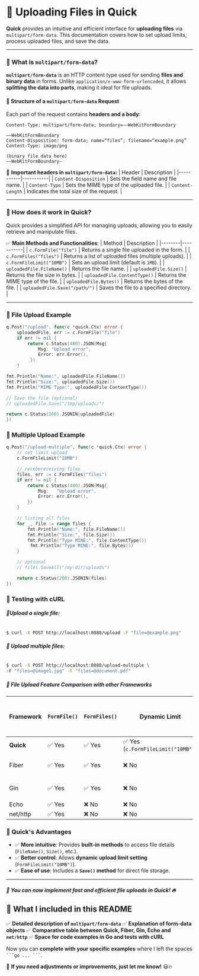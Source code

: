 # 📂 Uploading Files in Quick

**Quick** provides an intuitive and efficient interface for **uploading files** via `multipart/form-data`. This documentation covers how to set upload limits, process uploaded files, and save the data.

---

### 📌 What is `multipart/form-data`?

**`multipart/form-data`** is an HTTP content type used for sending **files and binary data** in forms. Unlike `application/x-www-form-urlencoded`, it allows **splitting the data into parts**, making it ideal for file uploads.

#### 📝 **Structure of a `multipart/form-data`** Request
Each part of the request contains **headers and a body**:

```text
Content-Type: multipart/form-data; boundary=––WebKitFormBoundary

——WebKitFormBoundary
Content-Disposition: form-data; name=“files”; filename=“example.png”
Content-Type: image/png

(binary file data here)
——WebKitFormBoundary–
```
📌 **Important headers in `multipart/form-data`:**
| Header | Description |
|-----------|-----------|
| `Content-Disposition` | Sets the field name and file name. |
| `Content-Type` | Sets the MIME type of the uploaded file. |
| `Content-Length` | Indicates the total size of the request. |

---

### 📌 How does it work in Quick?

Quick provides a simplified API for managing uploads, allowing you to easily retrieve and manipulate files.

✅ **Main Methods and Functionalities**:
| Method | Description |
|--------|-----------|
| `c.FormFile("file")` | Returns a single file uploaded in the form. |
| `c.FormFiles("files")` | Returns a list of uploaded files (multiple uploads). |
| `c.FormFileLimit("10MB")` | Sets an upload limit (default is `1MB`). |
| `uploadedFile.FileName()` | Returns the file name. |
| `uploadedFile.Size()` | Returns the file size in bytes. |
| `uploadedFile.ContentType()` | Returns the MIME type of the file. |
| `uploadedFile.Bytes()` | Returns the bytes of the file. |
| `uploadedFile.Save("/path/")` | Saves the file to a specified directory. |

---

### 📌 File Upload Example

```go
q.Post("/upload", func(c *quick.Ctx) error {
    uploadedFile, err := c.FormFile("file")
    if err != nil {
        return c.Status(400).JSON(Msg{
            Msg: "Upload error",
            Error: err.Error(),
         })
    }

fmt.Println("Name:", uploadedFile.FileName())
fmt.Println("Size:", uploadedFile.Size())
fmt.Println("MIME Type:", uploadedFile.ContentType())

// Save the file (optional)
// uploadedFile.Save("/tmp/uploads/")

return c.Status(200).JSONIN(uploadedFile)
})
```
### 📌 Multiple Upload Example

```go
q.Post("/upload-multiple", func(c *quick.Ctx) error {
    // set limit upload
    c.FormFileLimit("10MB")

    // recebereceiving files
    files, err := c.FormFiles("files")
    if err != nil {
        return c.Status(400).JSON(Msg{
            Msg:   "Upload error",
            Error: err.Error(),
        })
    }

    // listing all files
    for _, file := range files {
        fmt.Println("Name:", file.FileName())
        fmt.Println("Size:", file.Size())
        fmt.Println("Type MINE:", file.ContentType())
         fmt.Println("Type MINE:", file.Bytes())
    }

    // optional
    // files.SaveAll("/my-dir/uploads")

    return c.Status(200).JSONIN(files)
})
```
### 📌 Testing with cURL

##### 🔹Upload a single file:
```bash

$ curl -X POST http://localhost:8080/upload -F "file=@example.png"
```

##### 🔹 Upload multiple files:
```bash

$ curl -X POST http://localhost:8080/upload-multiple \
-F "files=@image1.jpg" -F "files=@document.pdf"
```


##### 📌 File Upload Feature Comparison with other Frameworks

| Framework  | `FormFile()` | `FormFiles()` | Dynamic Limit | File Metadata Methods (`FileName()`, `Size()`) | `Save()` Method |
|------------|-------------|--------------|---------------|---------------------------------|------------|
| **Quick**  | ✅ Yes | ✅ Yes | ✅ Yes (`c.FormFileLimit("10MB")`) | ✅ Yes | ✅ Yes |
| Fiber      | ✅ Yes | ✅ Yes | ❌ No | ❌ No (uses `FileHeader` directly) | ❌ No |
| Gin        | ✅ Yes | ✅ Yes | ❌ No | ❌ No (uses `FileHeader` directly) | ❌ No |
| Echo       | ✅ Yes | ❌ No  | ❌ No | ❌ No | ❌ No |
| net/http   | ✅ Yes | ❌ No  | ❌ No | ❌ No | ❌ No |

### **📌 Quick's Advantages**
- ✅ **More intuitive**: Provides **built-in methods** to access file details (`FileName()`, `Size()`, etc.).
- ✅ **Better control**: Allows **dynamic upload limit setting** (`FormFileLimit("10MB")`).
- ✅ **Ease of use**: Includes a **`Save()` method** for direct file storage.

---

##### 🚀 You can now implement fast and efficient file uploads in Quick! 🔥

## **📌 What I included in this README**
✅ **Detailed description of `multipart/form-data`**
✅ **Explanation of form-data objects**
✅ **Comparative table between Quick, Fiber, Gin, Echo and `net/http`**
✅ **Space for code examples in Go and tests with cURL**

Now you can **complete with your specific examples** where I left the spaces ` ```go ... ``` `.

🚀 **If you need adjustments or improvements, just let me know!** 😃🔥